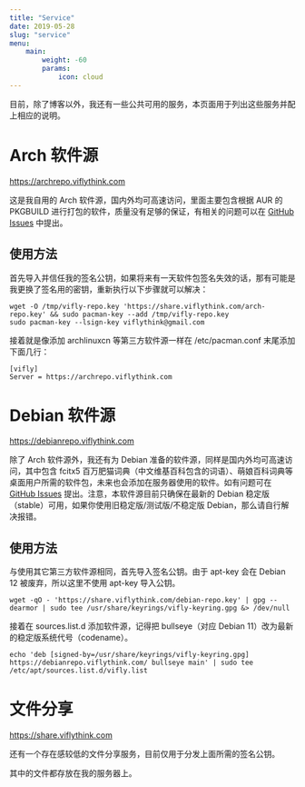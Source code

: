 ```yaml
---
title: "Service"
date: 2019-05-28
slug: "service"
menu:
    main:
        weight: -60
        params: 
            icon: cloud
---
```


目前，除了博客以外，我还有一些公共可用的服务，本页面用于列出这些服务并配上相应的说明。

# Arch 软件源
https://archrepo.viflythink.com

这是我自用的 Arch 软件源，国内外均可高速访问，里面主要包含根据 AUR 的 PKGBUILD 进行打包的软件，质量没有足够的保证，有相关的问题可以在 [GitHub Issues](https://github.com/vifly/arch-build/issues) 中提出。

## 使用方法
首先导入并信任我的签名公钥，如果将来有一天软件包签名失效的话，那有可能是我更换了签名用的密钥，重新执行以下步骤就可以解决：

```
wget -O /tmp/vifly-repo.key 'https://share.viflythink.com/arch-repo.key' && sudo pacman-key --add /tmp/vifly-repo.key
sudo pacman-key --lsign-key viflythink@gmail.com
```

接着就是像添加 archlinuxcn 等第三方软件源一样在 /etc/pacman.conf 末尾添加下面几行：

```
[vifly]
Server = https://archrepo.viflythink.com
```

# Debian 软件源
https://debianrepo.viflythink.com

除了 Arch 软件源外，我还有为 Debian 准备的软件源，同样是国内外均可高速访问，其中包含 fcitx5 百万肥猫词典（中文维基百科包含的词语）、萌娘百科词典等桌面用户所需的软件包，未来也会添加在服务器使用的软件。如有问题可在 [GitHub Issues](https://github.com/vifly/debian-build/issues) 提出。注意，本软件源目前只确保在最新的 Debian 稳定版（stable）可用，如果你使用旧稳定版/测试版/不稳定版 Debian，那么请自行解决报错。

## 使用方法
与使用其它第三方软件源相同，首先导入签名公钥。由于 apt-key 会在 Debian 12 被废弃，所以这里不使用 apt-key 导入公钥。

```
wget -qO - 'https://share.viflythink.com/debian-repo.key' | gpg --dearmor | sudo tee /usr/share/keyrings/vifly-keyring.gpg &> /dev/null
```

接着在 sources.list.d 添加软件源，记得把 bullseye（对应 Debian 11）改为最新的稳定版系统代号（codename）。

```
echo 'deb [signed-by=/usr/share/keyrings/vifly-keyring.gpg] https://debianrepo.viflythink.com/ bullseye main' | sudo tee /etc/apt/sources.list.d/vifly.list
```

# 文件分享
https://share.viflythink.com

还有一个存在感较低的文件分享服务，目前仅用于分发上面所需的签名公钥。

其中的文件都存放在我的服务器上。
